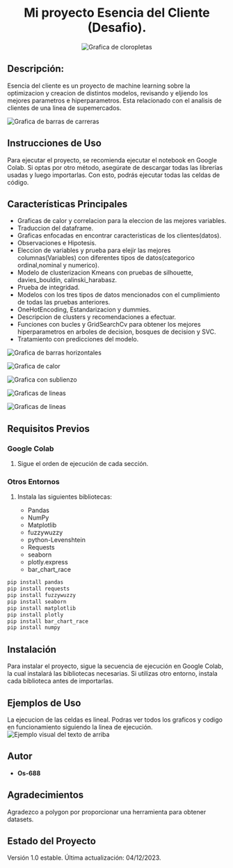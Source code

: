 <p align="center">
   <h1 align="center"> Mi proyecto Esencia del Cliente (Desafio).</h1>
</p>


<p align="center">
  <img src="Imagenes/Grafica7.PNG" alt="Grafica de cloropletas">
</p>

## Descripción:

Esencia del cliente es un proyecto de machine learning sobre la optimizacion y creacion de distintos modelos, revisando y eljiendo los mejores parametros e hiperparametros. 
Esta relacionado con el analisis de clientes de una linea de supemercados.

![Grafica de barras de carreras](Imagenes/Grafica6.PNG)

## Instrucciones de Uso

Para ejecutar el proyecto, se recomienda ejecutar el notebook en Google Colab. Si optas por otro método, asegúrate de descargar todas las librerías usadas y luego importarlas. Con esto, podrás ejecutar todas las celdas de código.

## Características Principales

- Graficas de calor y correlacion para la eleccion de las mejores variables.
- Traduccion del dataframe.
- Graficas enfocadas en encontrar caracteristicas de los clientes(datos).
- Observaciones e Hipotesis.
- Eleccion de variables y prueba para elejir las mejores columnas(Variables) con diferentes tipos de datos(categorico ordinal,nominal y numerico).
- Modelo de clusterizacion Kmeans con pruebas de silhouette, davies_bouldin, calinski_harabasz.
- Prueba de integridad.
- Modelos con los tres tipos de datos mencionados con el cumplimiento de todas las pruebas anteriores.
- OneHotEncoding, Estandarizacion y dummies.
- Descripcion de clusters y recomendaciones a efectuar.
- Funciones con bucles y GridSearchCv para obtener los mejores hiperparametros en arboles de decision, bosques de decision y SVC.
- Tratamiento con predicciones del modelo.

![Grafica de barras horizontales](Imagenes/Grafica1.PNG)

![Grafica de calor](Imagenes/Grafica5.PNG)

![Grafica con sublienzo](Imagenes/Grafica4.PNG)

![Graficas de lineas](Imagenes/Grafica3.PNG)

![Graficas de lineas](Imagenes/Grafica2.PNG)




## Requisitos Previos

### Google Colab
1. Sigue el orden de ejecución de cada sección.

### Otros Entornos
1. Instala las siguientes bibliotecas:
   
   - Pandas
   - NumPy
   - Matplotlib
   - fuzzywuzzy
   - python-Levenshtein
   - Requests
   - seaborn
   - plotly.express
   - bar_chart_race


```python
pip install pandas
pip install requests
pip install fuzzywuzzy
pip install seaborn
pip install matplotlib
pip install plotly
pip install bar_chart_race
pip install numpy
```

## Instalación

Para instalar el proyecto, sigue la secuencia de ejecución en Google Colab, la cual instalará las bibliotecas necesarias. Si utilizas otro entorno, instala cada biblioteca antes de importarlas.

## Ejemplos de Uso

La ejecucion de las celdas es lineal. Podras ver todos los graficos y codigo en funcionamiento siguiendo la linea de ejecución.
![Ejemplo visual del texto de arriba](Imagenes/linea_ejecucion.PNG)

## Autor

- **Os-688**

## Agradecimientos

Agradezco a polygon por proporcionar una herramienta para obtener datasets.

## Estado del Proyecto

Versión 1.0 estable. Última actualización: 04/12/2023.
